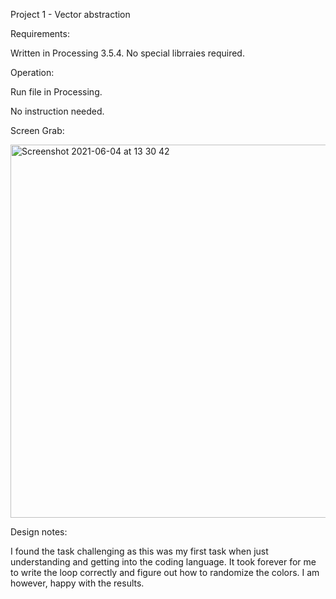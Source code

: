 Project 1 - Vector abstraction

Requirements:

Written in Processing 3.5.4. 
No special librraies required. 

Operation:

Run file in Processing.

No instruction needed.

Screen Grab:

<img width="597" alt="Screenshot 2021-06-04 at 13 30 42" src="https://user-images.githubusercontent.com/79255624/120803736-c68ffe80-c53b-11eb-982d-204043991e63.png">

Design notes:

I found the task challenging as this was my first task when just understanding and getting into the coding language. It took forever for me to write the loop correctly and figure out how to randomize the colors. I am however, happy with the results. 

